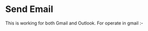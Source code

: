 <h1>
  Send Email
</h1>
<p>
  This is working for both Gmail and Outlook.
  For operate in gmail :-
  
</p>
